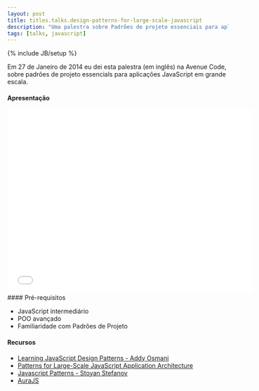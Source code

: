 ```yaml
---
layout: post
title: titles.talks.design-patterns-for-large-scale-javascript
description: "Uma palestra sobre Padrões de projeto essenciais para aplicações JavaScript em grande escala."
tags: [talks, javascript]
---
```

{% include JB/setup %}

Em 27 de Janeiro de 2014 eu dei esta palestra (em inglês) na Avenue Code, sobre padrões de projeto essencials para aplicações JavaScript em grande escala.
<br/>
#### Apresentação
<iframe src="//slid.es/avenuecode/design-patterns-for-large-scale-javascript/embed" width="560" height="420" scrolling="no" frameborder="0" allowfullscreen="allowfullscreen"> </iframe><br/>
#### Pré-requisitos

* JavaScript intermediário
* POO avançado
* Familiaridade com Padrões de Projeto

#### Recursos

* [Learning JavaScript Design Patterns - Addy Osmani](http://addyosmani.com/resources/essentialjsdesignpatterns)
* [Patterns for Large-Scale JavaScript Application Architecture](http://addyosmani.com/largescalejavascript)
* [Javascript Patterns - Stoyan Stefanov](http://shop.oreilly.com/product/9780596806767.do)
* [AuraJS](http://aurajs.com)